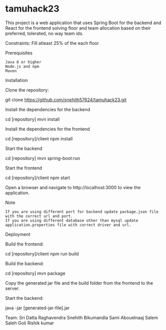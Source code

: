 # tamuhack23

This project is a web application that uses Spring Boot for the backend and React for the frontend solving floor and team allocation based on their preferred, tolerated, no way team ids.

Constraints:
    Fill atleast 25% of the each floor

Prerequisites

    Java 8 or higher
    Node.js and npm
    Maven

Installation

Clone the repository:

git clone https://github.com/snehith57624/tamuhack23.git

Install the dependencies for the backend

cd [repository]
mvn install

Install the dependencies for the frontend

cd [repository]/client
npm install

Start the backend

cd [repository]
mvn spring-boot:run

Start the frontend

cd [repository]/client
npm start

Open a browser and navigate to http://localhost:3000 to view the application.

Note

    If you are using different port for backend update package.json file with the correct url and port.
    If you are using different database other than mysql update application.properties file with correct driver and url.

Deployment

Build the frontend:

cd [repository]/client
npm run build

Build the backend:

cd [repository]
mvn package

Copy the generated jar file and the build folder from the frontend to the server.

Start the backend:

java -jar [generated-jar-file].jar

Team:
Sri Datta Raghavendra
Snehith Bikumandla
Sami Abouelnaaj
Salem Saleh
Goli Rishik kumar

